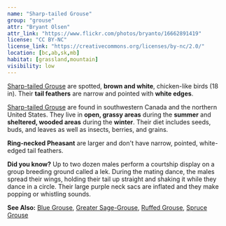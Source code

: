 ```yaml
---
name: "Sharp-tailed Grouse"
group: "grouse"
attr: "Bryant Olsen"
attr_link: "https://www.flickr.com/photos/bryanto/16662891419"
license: "CC BY-NC"
license_link: "https://creativecommons.org/licenses/by-nc/2.0/"
location: [bc,ab,sk,mb]
habitat: [grassland,mountain]
visibility: low
---
```

[Sharp-tailed Grouse](/birds/shtgrouse/) are spotted, **brown and white**, chicken-like birds (18 in). Their **tail feathers** are narrow and pointed with **white edges**.

[Sharp-tailed Grouse](/birds/shtgrouse/) are found in southwestern Canada and the northern United States. They live in **open, grassy areas** during the **summer** and **sheltered, wooded areas** during the **winter**. Their diet includes seeds, buds, and leaves as well as insects, berries, and grains.

**Ring-necked Pheasant** are larger and don't have narrow, pointed, white-edged tail feathers.

**Did you know?** Up to two dozen males perform a courtship display on a group breeding ground called a lek. During the mating dance, the males spread their wings, holding their tail up straight and shaking it while they dance in a circle. Their large purple neck sacs are inflated and they make popping or whistling sounds.

<!-- generated, do not edit -->
**See Also:**
[Blue Grouse](/birds/blugrouse/),
[Greater Sage-Grouse](/birds/gresage/),
[Ruffed Grouse](/birds/rufgrouse/),
[Spruce Grouse](/birds/sprugrouse/)
